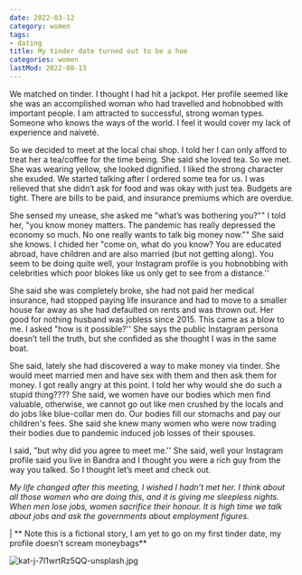 ```yaml
---
date: 2022-03-12
category: women
tags:
- dating
title: My tinder date turned out to be a hoe
categories: women
lastMod: 2022-08-13
---
```

We matched on tinder. I thought I had hit a jackpot. Her profile seemed like she was an accomplished woman who had travelled and hobnobbed with important people.  I am attracted to successful, strong woman types. Someone who knows the ways of the world. I feel it would cover my lack of experience and naiveté.

So we decided to meet at the local chai shop. I told her I can only afford to treat her a tea/coffee for the time being. She said she loved tea. So we met. She was wearing yellow, she looked dignified. I liked the strong character she exuded. We started talking after I ordered some tea for us. I was relieved that she didn’t ask for food and was okay with just tea. Budgets are tight. There are bills to be paid, and insurance premiums which are overdue.

She sensed my unease, she asked me "what’s was bothering you?"" I told her, "you know money matters. The pandemic has really depressed the economy so much. No one really wants to talk big money now."" She said she knows. I chided her "come on, what do you know? You are educated abroad, have children and are also married (but not getting along).  You seem to be doing quite well, your Instagram profile is you hobnobbing with celebrities which poor blokes like us only get to see from a distance.''

She said she was completely broke, she had not paid her medical insurance, had stopped paying life insurance and had to move to a smaller house far away as she had defaulted on rents and was thrown out. Her good for nothing husband was jobless since 2015.  This came as a blow to me. I asked "how is it possible?'' She says the public Instagram persona doesn’t tell the truth, but she confided as she thought I was in the same boat.

She said, lately she had discovered a way to make money via tinder. She would meet married men and have sex with them and then ask them for money.  I got really angry at this point. I told her why would she do such a stupid thing????  She said, we women have our bodies which men find valuable, otherwise, we cannot go out like men crushed by the locals and do jobs like blue-collar men do. Our bodies fill our stomachs and pay our children's fees. She said she knew many women who were now trading their bodies due to pandemic induced job losses of their spouses.

I said, "but why did you agree to meet me.'' She said, well your Instagram profile said you live in Bandra and I thought you were a rich guy from the way you talked. So I thought let’s meet and check out.

*My life changed after this meeting, I wished I hadn’t met her. I think about all those women who are doing this, and it is giving me sleepless nights. When men lose jobs, women sacrifice their honour. It is high time we talk about jobs and ask the governments about employment figures.*

| ** Note this is a fictional story, I am yet to go on my first tinder date, my profile doesn’t scream moneybags**

![kat-j-7I1wrtRz5QQ-unsplash.jpg](https://manojnayak.mataroa.blog/images/c875b64e.jpeg)
